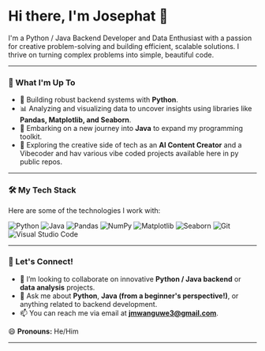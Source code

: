 # Hi there, I'm Josephat 👋


I'm a Python / Java  Backend Developer and Data Enthusiast with a passion for creative problem-solving and building efficient, scalable solutions. I thrive on turning complex problems into simple, beautiful code.

---

### 🚀 What I'm Up To

* 🔭 Building robust backend systems with **Python**.
* 📊 Analyzing and visualizing data to uncover insights using libraries like **Pandas, Matplotlib, and Seaborn**.
* 🌱 Embarking on a new journey into **Java** to expand my programming toolkit.
* 🤖 Exploring the creative side of tech as an **AI Content Creator** and a Vibecoder and hav various vibe coded projects available here in py public repos.

---

### 🛠️ My Tech Stack

Here are some of the technologies I work with:

![Python](https://img.shields.io/badge/python-3670A0?style=for-the-badge&logo=python&logoColor=ffdd54)
![Java](https://img.shields.io/badge/java-%23ED8B00.svg?style=for-the-badge&logo=openjdk&logoColor=white)
![Pandas](https://img.shields.io/badge/pandas-%23150458.svg?style=for-the-badge&logo=pandas&logoColor=white)
![NumPy](https://img.shields.io/badge/numpy-%23013243.svg?style=for-the-badge&logo=numpy&logoColor=white)
![Matplotlib](https://img.shields.io/badge/Matplotlib-%23ffffff.svg?style=for-the-badge&logo=Matplotlib&logoColor=black)
![Seaborn](https://img.shields.io/badge/seaborn-%233776AB.svg?style=for-the-badge&logo=seaborn&logoColor=white)
![Git](https://img.shields.io/badge/git-%23F05033.svg?style=for-the-badge&logo=git&logoColor=white)
![Visual Studio Code](https://img.shields.io/badge/VS%20Code-0078d7.svg?style=for-the-badge&logo=visual-studio-code&logoColor=white)

---

### 🤝 Let's Connect!

* 👯 I’m looking to collaborate on innovative **Python / Java backend** or **data analysis** projects.
* 💬 Ask me about **Python**, **Java (from a beginner's perspective!)**, or anything related to backend development.
* 📫 You can reach me via email at **jmwanguwe3@gmail.com**.

😄 **Pronouns:** He/Him

---
